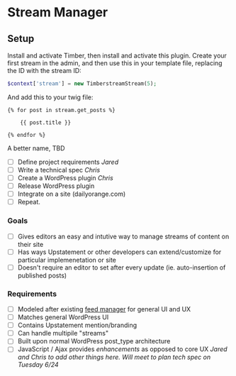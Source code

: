 Stream Manager
==============

## Setup

Install and activate Timber, then install and activate this plugin. Create your first stream in the admin, and then use this in your template file, replacing the ID with the stream ID:

```php
$context['stream'] = new TimberstreamStream(5);
```

And add this to your twig file:

```twig
{% for post in stream.get_posts %}

    {{ post.title }}

{% endfor %}
```






A better name, TBD

- [ ] Define project requirements _Jared_
- [ ] Write a technical spec _Chris_
- [ ] Create a WordPress plugin _Chris_
- [ ] Release WordPress plugin
- [ ] Integrate on a site (dailyorange.com)
- [ ] Repeat.

### Goals
- [ ] Gives editors an easy and intutive way to manage streams of content on their site
- [ ] Has ways Upstatement or other developers can extend/customize for particular implemenetation or site
- [ ] Doesn't require an editor to set after every update (ie. auto-insertion of published posts)

### Requirements
- [ ] Modeled after existing [feed manager](https://github.com/Upstatement/chainsaw-feed) for general UI and UX
- [ ] Matches general WordPress UI
- [ ] Contains Upstatement mention/branding
- [ ] Can handle multipile "streams"
- [ ] Built upon normal WordPress post_type architecture
- [ ] JavaScript / Ajax provides _enhancements_ as opposed to core UX
_Jared and Chris to add other things here. Will meet to plan tech spec on Tuesday 6/24_
